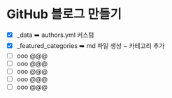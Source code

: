 # GitHub 블로그 만들기
- [x] _data ➡️ authors.yml 커스텀 
- [x] _featured_categories ➡️ md 파일 생성 ~ 카테고리 추가
- [ ] ooo @@@
- [ ] ooo @@@
- [ ] ooo @@@
- [ ] ooo @@@
- [ ] ooo @@@
